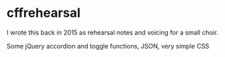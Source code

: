 # cffrehearsal
I wrote this back in 2015 as rehearsal notes and voicing for a small choir.

Some jQuery accordion and toggle functions, JSON, very simple CSS
